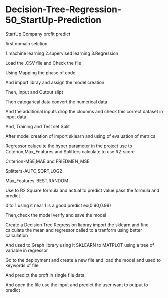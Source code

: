 # Decision-Tree-Regression-50_StartUp-Prediction

StartUp Company profit predict

first domain selction

1.machine learning 2.supervised learning 3.Regression

Load the .CSV file and Check the file

Using Mapping the phase of code

And import libray and assign the model creation

Then, Input and Output slipt

Then catogarical data convert the numerical data

And the additional inputs drop the cloumns and check this correct dataset in input data

And, Training and Test set Split

After model creation of import sklearn and using of evaluation of metrics

Regressor caluculte the hyper parameter in the project use to Criterion,Max_Features and Splitters calculate to use R2-score

Criterion-MSE,MAE and FRIEDMEN_MSE

Splitters-AUTO,SQRT,LOG2

Max_Features-BEST,RANDOM

Use to R2 Square formula and actual to predict value pass the formula and predict

0 to 1 using it near 1 is a good predict ex(0.90,0.99)

Then,check the model verify and save the model

Create a Decision Tree Regression liabray import the sklearn and fine calculate the mean and regressor called to a tranform using better calculation

And used to Graph library using it SKLEARN to MATPLOT using a tree of variable in regressor

Go to the deployment and create a new file and load the model and used to keywords of file

And predict the proft in single file data.

And open the file use the input and predict the user want to output to predict
